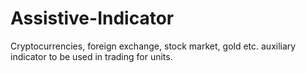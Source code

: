 # Assistive-Indicator
Cryptocurrencies, foreign exchange, stock market, gold etc. auxiliary indicator to be used in trading for units.

